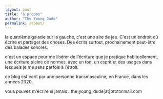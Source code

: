 ```yaml
---
layout: post
title: "à propos"
author: "The Young Dude"
permalink: /about/
---
```


la quatrième galaxie sur la gauche, c'est une aire de jeu. C'est un endroit où écrire et partager des choses. Des écrits surtout, prochainement peut-être des balades sonores.

c'est un espace pour me libérer de l'écriture que je pratique habituellement, une écriture pleine de normes, avec un ton, un esprit et des usages dans lesquels je me sens parfois à l'étroit.

ce blog est écrit par une personne transmasculine, en France, dans les années 2020.

vous pouvez m'écrire si jamais :
the_young_dude[at]protonmail.com
